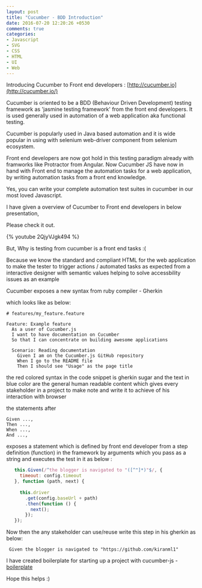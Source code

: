 ```yaml
---
layout: post
title: "Cucumber - BDD Introduction"
date: 2016-07-20 12:20:26 +0530
comments: true
categories:
- Javascript
- SVG
- CSS
- HTML
- UI
- Web
---
```


Introducing Cucumber to Front end developers : [http://cucumber.io](http://cucumber.io/)

Cucumber is oriented to be a BDD (Behaviour Driven Development) testing framework as 'jasmine testing framework' from the 
front end developers. It is used generally used in automation of a web application aka functional testing.

Cucumber is popularly used in Java based automation and it is wide popular in using with selenium web-driver component
from selenium ecosystem.

Front end developers are now got hold in this testing paradigm already with framworks like Protractor from Angular. Now
Cucumber JS have now in hand with Front end to manage the automation tasks for a web application, by writing automation tasks
from a front end knowledge.

Yes, you can write your complete automation test suites in cucumber in our most loved Javascript.

I have given a overview of Cucumber to Front end developers in below presentation, 

Please check it out.

{% youtube 2QjyVJgk494 %}

But, Why is testing from cucumber is a front end tasks :(

Because we know the standard and compliant HTML for the web application to make the tester to trigger actions / automated tasks
as expected from a interactive designer with semantic values helping to solve accessbility issues as an example

Cucumber exposes a new syntax from ruby compiler - Gherkin

which looks like as below:

``` gherkin gherkin
# features/my_feature.feature

Feature: Example feature
  As a user of Cucumber.js
  I want to have documentation on Cucumber
  So that I can concentrate on building awesome applications

  Scenario: Reading documentation
    Given I am on the Cucumber.js GitHub repository
    When I go to the README file
    Then I should see "Usage" as the page title
```

the red colored syntax in the code snippet is gherkin sugar and the text in blue color are the general human readable
content which gives every stakeholder in a project to make note and write it to achieve of his interaction 
with browser

the statements after 
``` gherkin
Given ...,
Then ..., 
When ..., 
And ...,
```
 exposes a statement which is defined by front end developer from a step definition (function) in the framework by arguments which you pass
 as a string and executes the test in it as below :
 
``` javascript
   this.Given(/^the blogger is navigated to "([^"]*)"$/, {
     timeout: config.timeout
   }, function (path, next) {
 
     this.driver
       .get(config.baseUrl + path)
       .then(function () {
         next();
       });
   });
```
 
 Now then the any stakeholder can use/reuse write this step in his gherkin as below:
 
``` gherkin
 Given the blogger is navigated to "https://github.com/kiranml1"
```
 
 I have created boilerplate for starting up a project with cucumber-js - [boilerplate](https://github.com/kiranml1/cucumberjs-selenium-webdriver-boilerplate/blob/master/features/step_definitions/steps.js)
 
 Hope this helps :)